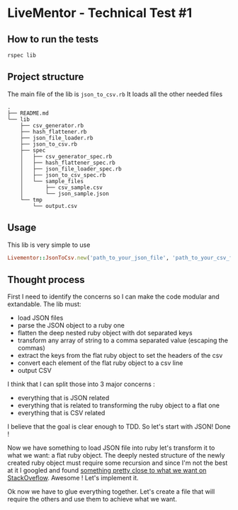# LiveMentor - Technical Test #1

## How to run the tests

```
rspec lib
```

## Project structure
The main file of the lib is `json_to_csv.rb`
It loads all the other needed files
```
.
├── README.md
└── lib
    ├── csv_generator.rb
    ├── hash_flattener.rb
    ├── json_file_loader.rb
    ├── json_to_csv.rb
    ├── spec
    │   ├── csv_generator_spec.rb
    │   ├── hash_flattener_spec.rb
    │   ├── json_file_loader_spec.rb
    │   ├── json_to_csv_spec.rb
    │   └── sample_files
    │       ├── csv_sample.csv
    │       └── json_sample.json
    └── tmp
        └── output.csv
```
## Usage

This lib is very simple to use
```ruby
Livementor::JsonToCsv.new('path_to_your_json_file', 'path_to_your_csv_file').convert
```

## Thought process

First I need to identify the concerns so I can make the code modular and extandable.
The lib must:

- load JSON files
- parse the JSON object to a ruby one
- flatten the deep nested ruby object with dot separated keys
- transform any array of string to a comma separated value (escaping the commas)
- extract the keys from the flat ruby object to set the headers of the csv
- convert each element of the flat ruby object to a csv line
- output CSV

I think that I can split those into 3 major concerns :
- everything that is JSON related
- everything that is related to transforming the ruby object to a flat one
- everything that is CSV related

I believe that the goal is clear enough to TDD.
So let's start with JSON!
Done !

Now we have something to load JSON file into ruby let's transform it to what we want: a flat ruby object.
The deeply nested structure of the newly created ruby object must require some recursion and since I'm not the best at it I googled and found [something pretty close to what we want on StackOveflow](https://stackoverflow.com/questions/23521230/flattening-nested-hash-to-a-single-hash-with-ruby-rails).
Awesome ! Let's implement it.

Ok now we have to glue everything together.
Let's create a file that will require the others and use them to achieve what we want.